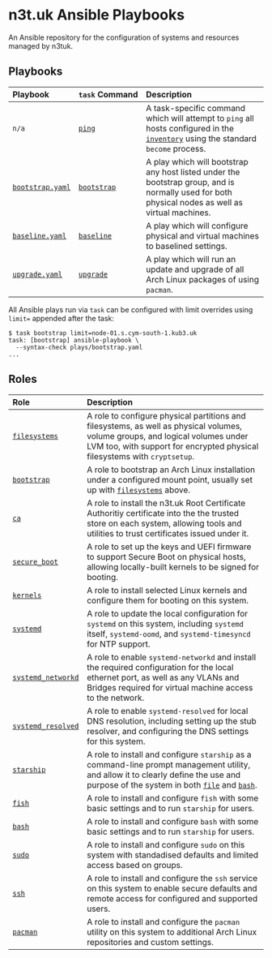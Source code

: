 # n3t.uk Ansible Playbooks

An Ansible repository for the configuration of systems and resources managed by
n3tuk.

## Playbooks

| Playbook                           | `task`&nbsp;Command     | Description                                                                                                                                      |
| :--------------------------------- | :---------------------- | :----------------------------------------------------------------------------------------------------------------------------------------------- |
| `n/a`                              | [`ping`][taskfile]      | A task-specific command which will attempt to `ping` all hosts configured in the [`inventory`][inventory] using the standard `become` process.   |
| [`bootstrap.yaml`][play-bootstrap] | [`bootstrap`][taskfile] | A play which will bootstrap any host listed under the bootstrap group, and is normally used for both physical nodes as well as virtual machines. |
| [`baseline.yaml`][play-baseline]   | [`baseline`][taskfile]  | A play which will configure physical and virtual machines to baselined settings.                                                                 |
| [`upgrade.yaml`][play-upgrade]     | [`upgrade`][taskfile]   | A play which will run an update and upgrade of all Arch Linux packages of using `pacman`.                                                        |

All Ansible plays run via `task` can be configured with limit overrides using
`limit=` appended after the task:

```console
$ task bootstrap limit=node-01.s.cym-south-1.kub3.uk
task: [bootstrap] ansible-playbook \
  --syntax-check plays/bootstrap.yaml
...
```

[play-bootstrap]: https://github.com/n3tuk/ansible/blob/main/plays/bootstrap.yaml
[play-baseline]: https://github.com/n3tuk/ansible/blob/main/plays/baseline.yaml
[play-upgrade]: https://github.com/n3tuk/ansible/blob/main/plays/upgrade.yaml
[taskfile]: https://github.com/n3tuk/ansible/blob/main/Taskfile.yaml
[inventory]: https://github.com/n3tuk/ansible/blob/main/inventory.yaml

## Roles

| Role                                        | Description                                                                                                                                                                                                   |
| :------------------------------------------ | :------------------------------------------------------------------------------------------------------------------------------------------------------------------------------------------------------------ |
| [`filesystems`][role-filesystems]           | A role to configure physical partitions and filesystems, as well as physical volumes, volume groups, and logical volumes under LVM too, with support for encrypted physical filesystems with `cryptsetup`.    |
| [`bootstrap`][role-bootstrap]               | A role to bootstrap an Arch Linux installation under a configured mount point, usually set up with [`filesystems`][role-filesystems] above.                                                                   |
| [`ca`][role-ca]                             | A role to install the n3t.uk Root Certificate Authoritiy certificate into the the trusted store on each system, allowing tools and utilities to trust certificates issued under it.                           |
| [`secure_boot`][role-secure-boot]           | A role to set up the keys and UEFI firmware to support Secure Boot on physical hosts, allowing locally-built kernels to be signed for booting.                                                                |
| [`kernels`][role-kernels]                   | A role to install selected Linux kernels and configure them for booting on this system.                                                                                                                       |
| [`systemd`][role-systemd]                   | A role to update the local configuration for `systemd` on this system, including `systemd` itself, `systemd-oomd`, and `systemd-timesyncd` for NTP support.                                                   |
| [`systemd_networkd`][role-systemd-networkd] | A role to enable `systemd-networkd` and install the required configuration for the local ethernet port, as well as any VLANs and Bridges required for virtual machine access to the network.                  |
| [`systemd_resolved`][role-systemd-resolved] | A role to enable `systemd-resolved` for local DNS resolution, including setting up the stub resolver, and configuring the DNS settings for this system.                                                       |
| [`starship`][role-starship]                 | A role to install and configure `starship` as a command-line prompt management utility, and allow it to clearly define the use and purpose of the system in both [`file`][role-fish] and [`bash`][role-bash]. |
| [`fish`][role-fish]                         | A role to install and configure `fish` with some basic settings and to run `starship` for users.                                                                                                              |
| [`bash`][role-bash]                         | A role to install and configure `bash` with some basic settings and to run `starship` for users.                                                                                                              |
| [`sudo`][role-sudo]                         | A role to install and configure `sudo` on this system with standadised defaults and limited access based on groups.                                                                                           |
| [`ssh`][role-ssh]                           | A role to install and configure the `ssh` service on this system to enable secure defaults and remote access for configured and supported users.                                                              |
| [`pacman`][role-pacman]                     | A role to install and configure the `pacman` utility on this system to additional Arch Linux repositories and custom settings.                                                                                |

[role-filesystems]: https://github.com/n3tuk/ansible/tree/main/roles/filesystems
[role-bootstrap]: https://github.com/n3tuk/ansible/tree/main/roles/bootstrap
[role-ca]: https://github.com/n3tuk/ansible/tree/main/roles/ca
[role-secure-boot]: https://github.com/n3tuk/ansible/tree/main/roles/secure_boot
[role-kernels]: https://github.com/n3tuk/ansible/tree/main/roles/kernels
[role-systemd]: https://github.com/n3tuk/ansible/tree/main/roles/systemd
[role-systemd-networkd]: https://github.com/n3tuk/ansible/tree/main/roles/systemd_networkd
[role-systemd-resolved]: https://github.com/n3tuk/ansible/tree/main/roles/systemd_resolved
[role-starship]: https://github.com/n3tuk/ansible/tree/main/roles/starship
[role-fish]: https://github.com/n3tuk/ansible/tree/main/roles/fish
[role-bash]: https://github.com/n3tuk/ansible/tree/main/roles/bash
[role-sudo]: https://github.com/n3tuk/ansible/tree/main/roles/sudo
[role-ssh]: https://github.com/n3tuk/ansible/tree/main/roles/ssh
[role-pacman]: https://github.com/n3tuk/ansible/tree/main/roles/pacman
